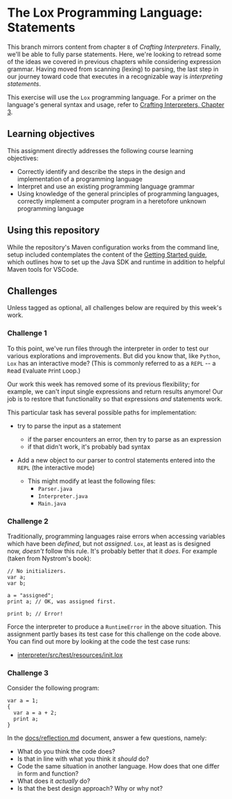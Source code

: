 # The Lox Programming Language: Statements

This branch mirrors content from chapter `8` of _Crafting Interpreters_. Finally, we'll be able
to fully parse statements. Here, we're looking to retread some of the ideas we covered in previous
chapters while considering expression grammar. Having moved from scanning (lexing) to parsing, the
last step in our journey toward code that executes in a recognizable way is _interpreting statements_.

This exercise will use the `Lox` programming language. For a primer on the language's general syntax and usage, 
refer to  [Crafting Interpreters, Chapter 3](https://www.craftinginterpreters.com/the-lox-language.html).

## Learning objectives

This assignment directly addresses the following course learning objectives:

* Correctly identify and describe the steps in the design and implementation of a programming language
* Interpret and use an existing programming language grammar
* Using knowledge of the general principles of programming languages, correctly implement a computer program in a heretofore unknown programming language

## Using this repository

While the repository's Maven configuration works from the command line, setup included contemplates
the content of the [Getting Started guide](wiki/Getting-Started), which outlines how to set
up the Java SDK and runtime in addition to helpful Maven tools for VSCode.

## Challenges

Unless tagged as optional, all challenges below are required by this week's work.

### Challenge 1

To this point, we've run files through the interpreter in order to test our various explorations and
improvements. But did you know that, like `Python`, `Lox` has an interactive mode? (This is commonly
referred to as a `REPL` -- a `R`ead `E`valuate `P`rint `L`oop.)

Our work this week has removed some of its previous flexibility; for example, we can't input single 
expressions and return results anymore! Our job is to restore that functionality so that expressions 
_and_ statements work.

This particular task has several possible paths for implementation:

* try to parse the input as a statement
  * if the parser encounters an error, then try to parse as an expression
  * if that didn't work, it's probably bad syntax

* Add a new object to our parser to control statements entered into the `REPL` (the interactive mode)
  * This might modify at least the following files:
    * `Parser.java`
    * `Interpreter.java`
    * `Main.java`

### Challenge 2

Traditionally, programming languages raise errors when accessing variables which have been _defined_,
but not _assigned_. `Lox`, at least as is designed now, _doesn't_ follow this rule. It's probably better
that it _does_. For example (taken from Nystrom's book):
```
// No initializers.
var a;
var b;

a = "assigned";
print a; // OK, was assigned first.

print b; // Error!
```
Force the interpreter to produce a `RuntimeError` in the above situation. This assignment partly bases its test
case for this challenge on the code above. You can find out more by looking at the code the test case runs:

* [interpreter/src/test/resources/init.lox](interpreter/src/test/resources/init.lox)

### Challenge 3

Consider the following program:
```
var a = 1;
{
  var a = a + 2;
  print a;
}
```
In the [docs/reflection.md](reflection.md) document, answer a few questions, namely:

* What do you think the code does?
* Is that in line with what you think it _should_ do?
* Code the same situation in another language. How does that one differ in form and function?
* What does it _actually_ do?
* Is that the best design approach? Why or why not?
